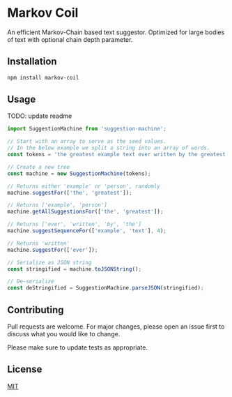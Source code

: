 # Markov Coil
An efficient Markov-Chain based text suggestor. Optimized for large bodies of text with optional chain depth parameter. 

## Installation

```bash
npm install markov-coil
```

## Usage

TODO: update readme

```javascript
import SuggestionMachine from 'suggestion-machine';

// Start with an array to serve as the seed values. 
// In the below example we split a string into an array of words. 
const tokens = 'the greatest example text ever written by the greatest person.'.split(' ');

// Create a new tree
const machine = new SuggestionMachine(tokens);

// Returns either 'example' or 'person', randomly
machine.suggestFor(['the', 'greatest']);

// Returns ['example', 'person']
machine.getAllSuggestionsFor(['the', 'greatest']);

// Returns ['ever', 'written', 'by', 'the']
machine.suggestSequenceFor(['example', 'text'], 4);

// Returns 'written'
machine.suggestFor(['ever']);

// Serialize as JSON string
const stringified = machine.toJSONString();

// De-serialize
const deStringified = SuggestionMachine.parseJSON(stringified);
```

## Contributing

Pull requests are welcome. For major changes, please open an issue first
to discuss what you would like to change.

Please make sure to update tests as appropriate.

## License

[MIT](https://choosealicense.com/licenses/mit/)